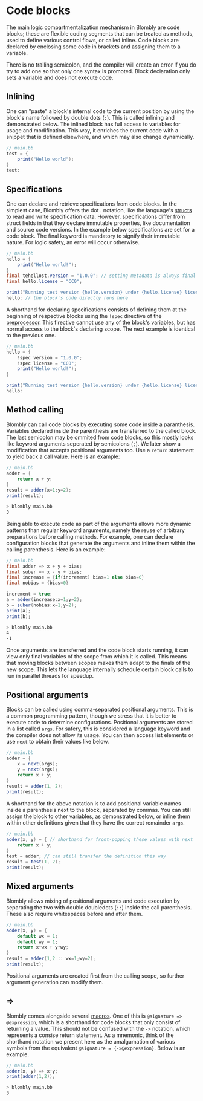 # Code blocks

The main logic compartmentalization mechanism in Blombly are code blocks; these are flexible coding segments that can be treated as methods, 
used to define various control flows, or called inline. 
Code blocks are declared by enclosing some code in brackets and assigning them to a variable. 

There is no trailing semicolon, and the compiler will create an error if you do try to add one so that only one syntax is promoted. 
Block declaration only sets a variable and does not execute code.


## Inlining

One can "paste" a block's internal code to the current position by using the block's name followed by double dots (`:`). 
This is called inlining and demonstrated below. The inlined block has full access to variables for usage and modification. 
This way, it enriches the current code with a snippet that is defined elsewhere, and which may also change dynamically.

```java
// main.bb
test = {
    print("Hello world"); 
} 
test:
```


## Specifications

One can declare and retrieve specifications from code blocks. 
In the simplest case, Blombly offers the dot . notation, like the language's [structs](structs.md) to read and write specification data. 
However, specifications differ from struct fields in that they declare immutable properties, like documentation and source code versions.
In the example below specifications are set for a code block. The final keyword is mandatory to signify their immutable nature.
 For logic safety, an error will occur otherwise.

```java
// main.bb
hello = {
    print("Hello world!"); 
} 
final tehellost.version = "1.0.0"; // setting metadata is always final 
final hello.license = "CC0";

print("Running test version {hello.version} under {hello.license} license...");
hello: // the block's code directly runs here
```

A shorthand for declaring specifications consists of defining them at the beginning of respective blocks using the `!spec` directive of the [preprocessor](../advanced/preprocessor.md). 
This firective cannot use any of the block's variables, but has normal access to the block's declaring scope. The next example is identical to the previous one.

```java
// main.bb
hello = { 
    !spec version = "1.0.0";
    !spec license = "CC0";
    print("Hello world!"); 
}

print("Running test version {hello.version} under {hello.license} license...");
hello:
```


## Method calling

Blombly can call code blocks by executing some code inside a paranthesis. Variables
declared inside the parenthesis are transferred to the called block. 
The last semicolon may be ommited from code blocks,
so this mostly looks like keyword arguments seperated by semicolons (`;`). 
We later show a modification that accepts positional arguments too.
Use a `return` statement to yield back a call value. Here is an example:

```java 
// main.bb
adder = {
    return x + y;
}
result = adder(x=1;y=2); 
print(result);
```

```bash
> blombly main.bb
3
```

Being able to execute code as part of the arguments allows more
dynamic patterns than regular keyword arguments, namely the reuse
of arbitrary preparations before calling methods. For example, one
can declare configuration blocks that generate the arguments 
and inline them within the calling parenthesis. Here is an example:

```java
// main.bb
final adder => x + y + bias;
final suber => x - y + bias;
final increase = {if(increment) bias=1 else bias=0}
final nobias = {bias=0}

increment = true;
a = adder(increase:x=1;y=2);
b = suber(nobias:x=1;y=2);
print(a);
print(b);
```

```bash
> blombly main.bb
4
-1
```

Once arguments are transferred and the code block starts running, it can view only final
variables of the scope from which it is called. This means that moving blocks between scopes
makes them adapt to the finals of the new scope. This lets the language internally
schedule certain block calls to run in parallel threads for speedup.


## Positional arguments

Blocks can be called using comma-separated positional arguments. 
This is a common programming pattern, 
though we stress that it is better to execute code to determine configurations. 
Positional arguments are stored in a list called `args`. For safery, 
this is considered a language keyword and the compiler does not allow its usage.
You can then access list elements or use `next` to obtain their values like below.

```java
// main.bb
adder = { 
    x = next(args); 
    y = next(args); 
    return x + y; 
}
result = adder(1, 2); 
print(result);
```

A shorthand for the above notation is to add positional variable names inside a parenthesis next to the block, 
separated by commas. You can still assign the block to other variables, as demonstrated below, or inline them
within other definitions given that they have the correct remainder `args`.

```java
// main.bb
adder(x, y) = { // shorthand for front-popping these values with next 
    return x + y; 
} 
test = adder; // can still transfer the definition this way
result = test(1, 2);
print(result);
```

## Mixed arguments

Blombly allows mixing of positional arguments and code execution by separating the two with double doubledots 
(`::`) inside the call parenthesis. These also require whitespaces before and after them.

```java
// main.bb
adder(x, y) = {
    default wx = 1; 
    default wy = 1; 
    return x*wx + y*wy;
}
result = adder(1,2 :: wx=1;wy=2); 
print(result);
```

Positional arguments are created first from the calling scope, so further argument generation can modify them.

## =>

Blombly comes alongside several [macros](../advanced/preprocessor.md). 
One of this is `@signature => @expression`, which is a shorthand for code blocks that only consist of returning a value.
This should not be confused with the `->` notation, which represents a consise return statement. 
As a mnemonic, think of the shorthand notation we present here
as the amalgamation of various symbols from the equivalent `@signature = {->@expression}`. Below is an example.

```java
// main.bb
adder(x, y) => x+y;
print(adder(1,2));
```

```bash
> blombly main.bb
3
```